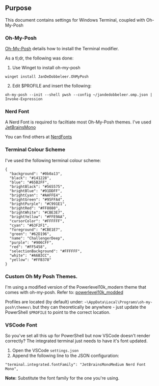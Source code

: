 ## Purpose

This document contains settings for Windows Terminal, coupled with Oh-My-Posh

### Oh-My-Posh

[Oh-My-Posh](https://ohmyposh.dev/docs/windows) details how to install the Terminal modifier.

As a tl;dr, the following was done:

1. Use Winget to install oh-my-posh
```
winget install JanDeDobbeleer.OhMyPosh
```
2. Edit $PROFILE and insert the following:
```
oh-my-posh --init --shell pwsh --config ~/jandedobbeleer.omp.json | Invoke-Expression
```

### Nerd Font

A Nerd Font is required to faciltiate most Oh-My-Posh themes. I've used [JetBrainsMono](https://github.com/ryanoasis/nerd-fonts/releases/download/v2.1.0/JetBrainsMono.zip)

You can find others at [NerdFonts](https://www.nerdfonts.com/font-downloads)

### Terminal Colour Scheme

I've used the following terminal colour scheme:

```
{
  "background": "#0b0a13",
  "black": "#141228",
  "blue": "#65B2FF",
  "brightBlack": "#565575",
  "brightBlue": "#91DDFF",
  "brightCyan": "#AAFFE4",
  "brightGreen": "#95FFA4",
  "brightPurple": "#C991E1",
  "brightRed": "#FF8080",
  "brightWhite": "#CBE3E7",
  "brightYellow": "#FFE9AA",
  "cursorColor": "#FFFFFF",
  "cyan": "#63F2F1",
  "foreground": "#CBE1E7",
  "green": "#62D196",
  "name": "ChallengerDeep",
  "purple": "#906CFF",
  "red": "#FF5458",
  "selectionBackground": "#FFFFFF",
  "white": "#A6B3CC",
  "yellow": "#FFB378"
}
```

### Custom Oh My Posh Themes.

I'm using a modified version of the Powerlevel10k_modern theme that comes with oh-my-posh. Refer to: [powerlevel10k_modded](.\powerlevel10k_modded.omp.json) 

Profiles are located (by default) under: `~\AppData\Local\Programs\oh-my-posh\themes\` but they can theoretically be anywhere - just update the PowerShell `$PROFILE` to point to the correct location.

### VSCode Font

So you've set all this up for PowerShell but now VSCode doesn't render correctly? The integrated terminal just needs to have it's font updated.

1. Open the VSCode `settings.json`
2. Append the following line to the JSON configuration:
```
"terminal.integrated.fontFamily": "JetBrainsMonoMedium Nerd Font Mono",
```

**Note:** Substitute the font family for the one you're using.
